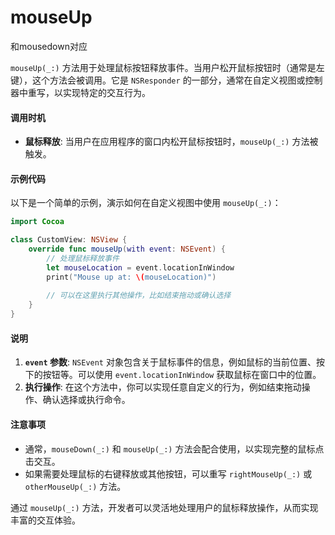 # mouseUp

和mousedown对应

`mouseUp(_:)` 方法用于处理鼠标按钮释放事件。当用户松开鼠标按钮时（通常是左键），这个方法会被调用。它是 `NSResponder` 的一部分，通常在自定义视图或控制器中重写，以实现特定的交互行为。

#### 调用时机

* **鼠标释放**: 当用户在应用程序的窗口内松开鼠标按钮时，`mouseUp(_:)` 方法被触发。

#### 示例代码

以下是一个简单的示例，演示如何在自定义视图中使用 `mouseUp(_:)`：

```swift
import Cocoa

class CustomView: NSView {
    override func mouseUp(with event: NSEvent) {
        // 处理鼠标释放事件
        let mouseLocation = event.locationInWindow
        print("Mouse up at: \(mouseLocation)")
        
        // 可以在这里执行其他操作，比如结束拖动或确认选择
    }
}
```

#### 说明

1. **`event` 参数**: `NSEvent` 对象包含关于鼠标事件的信息，例如鼠标的当前位置、按下的按钮等。可以使用 `event.locationInWindow` 获取鼠标在窗口中的位置。
2. **执行操作**: 在这个方法中，你可以实现任意自定义的行为，例如结束拖动操作、确认选择或执行命令。

#### 注意事项

* 通常，`mouseDown(_:)` 和 `mouseUp(_:)` 方法会配合使用，以实现完整的鼠标点击交互。
* 如果需要处理鼠标的右键释放或其他按钮，可以重写 `rightMouseUp(_:)` 或 `otherMouseUp(_:)` 方法。

通过 `mouseUp(_:)` 方法，开发者可以灵活地处理用户的鼠标释放操作，从而实现丰富的交互体验。
